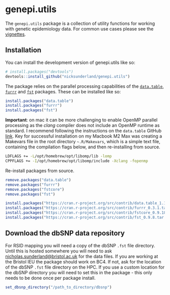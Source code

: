 genepi.utils
================

<!-- README.md is generated from README.Rmd. Please edit that file -->
<!-- badges: start -->
<!-- badges: end -->

The `genepi.utils` package is a collection of utility functions for
working with genetic epidemiology data. For common use cases please see
the [vignettes](https://nicksunderland.github.io/genepi.utils/).

## Installation

You can install the development version of genepi.utils like so:

``` r
# install.packages("devtools")
devtools::install_github("nicksunderland/genepi.utils")
```

The package relies on the parallel processing capabilities of the
[`data.table`](https://rdatatable.gitlab.io/data.table/),
[`furrr`](https://furrr.futureverse.org) and
[`fst`](https://www.fstpackage.org) packages. These can be installed
like so:

``` r
install.packages("data.table")
install.packages("furrr")
install.packages("fst")
```

**Important**: on mac it can be more challenging to enable OpenMP
parallel processing as the *clang* compiler does not include an OpenMP
runtime as standard. I recommend following the instructions on the
`data.table` GitHub
[link](https://github.com/Rdatatable/data.table/wiki/Installation). Key
for successful installation on my Macbook M2 Max was creating a Makevars
file in the root directory `~.R/Makevars`, which is a simple text file,
containing the compilation flags below, and then re-installing from
source.

``` bash
LDFLAGS += -L/opt/homebrew/opt/libomp/lib -lomp
CPPFLAGS += -I/opt/homebrew/opt/libomp/include -Xclang -fopenmp
```

Re-install packages from source.

``` r
remove.packages("data.table")
remove.packages("furrr")
remove.packages("fstcore")
remove.packages("fst")

install.packages("https://cran.r-project.org/src/contrib/data.table_1.15.4.tar.gz", type="source", repos=NULL)
install.packages("https://cran.r-project.org/src/contrib/furrr_0.3.1.tar.gz", type="source", repos=NULL)
install.packages("https://cran.r-project.org/src/contrib/fstcore_0.9.18.tar.gz", type="source", repos=NULL)
install.packages("https://cran.r-project.org/src/contrib/fst_0.9.8.tar.gz", type="source", repos=NULL)
```

## Download the dbSNP data repository

For RSID mapping you will need a copy of the dbSNP `.fst` file
directory. Until this is hosted somewhere you will need to ask
<nicholas.sunderland@bristol.ac.uk> for the data files. If you are
working at the Bristol IEU the package should work on BC4. If not, ask
for the location of the dbSNP `.fst` file directory on the HPC. If you
use a custom location for the dbSNP directory you will need to set this
in the package - this only needs to be done once per package install.

``` r
set_dbsnp_directory("/path_to_directory/dbsnp")
```
